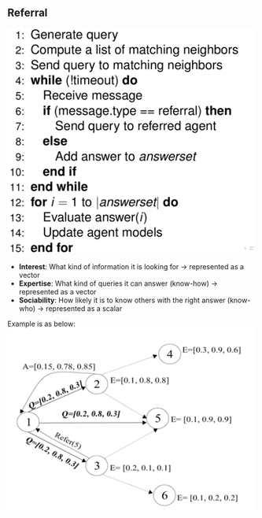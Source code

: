 ## Referral

<p float="left">
	<img src="./pix/referral.png" width="500" />
</p>

* **Interest**: What kind of information it is looking for -> represented as a vector
* **Expertise**: What kind of queries it can answer (know-how) -> represented as a vector
* **Sociability**: How likely it is to know others with the right answer (know-who) -> represented as a scalar


Example is as below:
![example](./pix/example.png)
